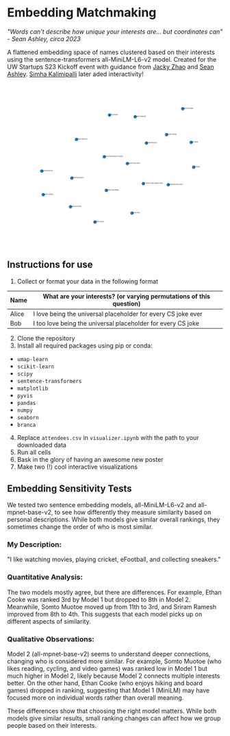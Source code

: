 # Embedding Matchmaking

_"Words can't describe how unique your interests are... but coordinates can" - Sean Ashley, circa 2023_

A flattened embedding space of names clustered based on their interests using the sentence-transformers all-MiniLM-L6-v2 model. Created for the UW Startups S23 Kickoff event with guidance from [Jacky Zhao](https://jzhao.xyz/) and [Sean Ashley](https://www.linkedin.com/in/sean-ashley). [Simha Kalimipalli](https://github.com/Simha-Kalimipalli) later aded interactivity!

![Sample output of script](https://github.com/A00431008/matchmaking/blob/main/visualization.png)

## Instructions for use

1. Collect or format your data in the following format

| Name  | What are your interests? (or varying permutations of this question) |
| ----- | ------------------------------------------------------------------- |
| Alice | I love being the universal placeholder for every CS joke ever       |
| Bob   | I too love being the universal placeholder for every CS joke        |

2. Clone the repository
3. Install all required packages using pip or conda:

- `umap-learn`
- `scikit-learn`
- `scipy`
- `sentence-transformers`
- `matplotlib`
- `pyvis`
- `pandas`
- `numpy`
- `seaborn`
- `branca`

4. Replace `attendees.csv` in `visualizer.ipynb` with the path to your downloaded data
5. Run all cells
6. Bask in the glory of having an awesome new poster
7. Make two (!) cool interactive visualizations

## Embedding Sensitivity Tests
We tested two sentence embedding models, all-MiniLM-L6-v2 and all-mpnet-base-v2, to see how differently they measure similarity based on personal descriptions. While both models give similar overall rankings, they sometimes change the order of who is most similar.

### My Description:
"I like watching movies, playing cricket, eFootball, and collecting sneakers."

### Quantitative Analysis:
The two models mostly agree, but there are differences. For example, Ethan Cooke was ranked 3rd by Model 1 but dropped to 8th in Model 2. Meanwhile, Somto Muotoe moved up from 11th to 3rd, and Sriram Ramesh improved from 8th to 4th. This suggests that each model picks up on different aspects of similarity.

### Qualitative Observations:
Model 2 (all-mpnet-base-v2) seems to understand deeper connections, changing who is considered more similar. For example, Somto Muotoe (who likes reading, cycling, and video games) was ranked low in Model 1 but much higher in Model 2, likely because Model 2 connects multiple interests better. On the other hand, Ethan Cooke (who enjoys hiking and board games) dropped in ranking, suggesting that Model 1 (MiniLM) may have focused more on individual words rather than overall meaning.

These differences show that choosing the right model matters. While both models give similar results, small ranking changes can affect how we group people based on their interests.

